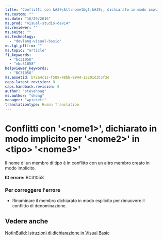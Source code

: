 ```yaml
---
title: "Conflitti con &#39;&lt;nome1&gt;&#39;, dichiarato in modo implicito per &#39;&lt;nome2&gt;&#39; in &lt;tipo&gt; &#39;&lt;nome3&gt;&#39; | Microsoft Docs"
ms.custom: ""
ms.date: "10/29/2016"
ms.prod: "visual-studio-dev14"
ms.reviewer: ""
ms.suite: ""
ms.technology: 
  - "devlang-visual-basic"
ms.tgt_pltfrm: ""
ms.topic: "article"
f1_keywords: 
  - "bc31058"
  - "vbc31058"
helpviewer_keywords: 
  - "BC31058"
ms.assetid: b72a4c12-f589-48bb-9944-13201d3b5f3e
caps.latest.revision: 8
caps.handback.revision: 8
author: "stevehoag"
ms.author: "shoag"
manager: "wpickett"
translationtype: Human Translation
---
```

# Conflitti con &#39;&lt;nome1&gt;&#39;, dichiarato in modo implicito per &#39;&lt;nome2&gt;&#39; in &lt;tipo&gt; &#39;&lt;nome3&gt;&#39;
Il nome di un membro di tipo è in conflitto con un altro membro creato in modo implicito.  
  
 **ID errore:** BC31058  
  
### Per correggere l'errore  
  
-   Rinominare il membro dichiarato in modo esplicito per rimuovere il conflitto di denominazione.  
  
## Vedere anche  
 [NotInBuild: Istruzioni di dichiarazione in Visual Basic](http://msdn.microsoft.com/it-it/81f3c398-f45c-4d95-80bf-aa39d1a0fb30)